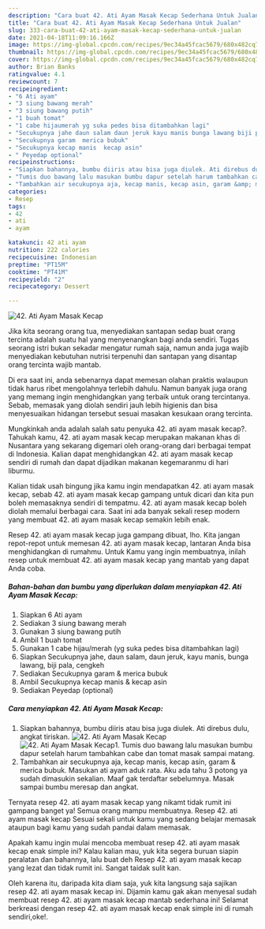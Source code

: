 ```yaml
---
description: "Cara buat 42. Ati Ayam Masak Kecap Sederhana Untuk Jualan"
title: "Cara buat 42. Ati Ayam Masak Kecap Sederhana Untuk Jualan"
slug: 333-cara-buat-42-ati-ayam-masak-kecap-sederhana-untuk-jualan
date: 2021-04-18T11:09:16.166Z
image: https://img-global.cpcdn.com/recipes/9ec34a45fcac5679/680x482cq70/42-ati-ayam-masak-kecap-foto-resep-utama.jpg
thumbnail: https://img-global.cpcdn.com/recipes/9ec34a45fcac5679/680x482cq70/42-ati-ayam-masak-kecap-foto-resep-utama.jpg
cover: https://img-global.cpcdn.com/recipes/9ec34a45fcac5679/680x482cq70/42-ati-ayam-masak-kecap-foto-resep-utama.jpg
author: Brian Banks
ratingvalue: 4.1
reviewcount: 7
recipeingredient:
- "6 Ati ayam"
- "3 siung bawang merah"
- "3 siung bawang putih"
- "1 buah tomat"
- "1 cabe hijaumerah yg suka pedes bisa ditambahkan lagi"
- "Secukupnya jahe daun salam daun jeruk kayu manis bunga lawang biji pala cengkeh"
- "Secukupnya garam  merica bubuk"
- "Secukupnya kecap manis  kecap asin"
- " Peyedap optional"
recipeinstructions:
- "Siapkan bahannya, bumbu diiris atau bisa juga diulek. Ati direbus dulu, angkat tiriskan."
- "Tumis duo bawang lalu masukan bumbu dapur setelah harum tambahkan cabe dan tomat masak sampai matang."
- "Tambahkan air secukupnya aja, kecap manis, kecap asin, garam &amp; merica bubuk. Masukan ati ayam aduk rata. Aku ada tahu 3 potong ya sudah dimasukin sekalian. Maaf gak terdaftar sebelumnya. Masak sampai bumbu meresap dan angkat."
categories:
- Resep
tags:
- 42
- ati
- ayam

katakunci: 42 ati ayam 
nutrition: 222 calories
recipecuisine: Indonesian
preptime: "PT15M"
cooktime: "PT41M"
recipeyield: "2"
recipecategory: Dessert

---
```



![42. Ati Ayam Masak Kecap](https://img-global.cpcdn.com/recipes/9ec34a45fcac5679/680x482cq70/42-ati-ayam-masak-kecap-foto-resep-utama.jpg)

Jika kita seorang orang tua, menyediakan santapan sedap buat orang tercinta adalah suatu hal yang menyenangkan bagi anda sendiri. Tugas seorang istri bukan sekadar mengatur rumah saja, namun anda juga wajib menyediakan kebutuhan nutrisi terpenuhi dan santapan yang disantap orang tercinta wajib mantab.

Di era  saat ini, anda sebenarnya dapat memesan olahan praktis walaupun tidak harus ribet mengolahnya terlebih dahulu. Namun banyak juga orang yang memang ingin menghidangkan yang terbaik untuk orang tercintanya. Sebab, memasak yang diolah sendiri jauh lebih higienis dan bisa menyesuaikan hidangan tersebut sesuai masakan kesukaan orang tercinta. 



Mungkinkah anda adalah salah satu penyuka 42. ati ayam masak kecap?. Tahukah kamu, 42. ati ayam masak kecap merupakan makanan khas di Nusantara yang sekarang digemari oleh orang-orang dari berbagai tempat di Indonesia. Kalian dapat menghidangkan 42. ati ayam masak kecap sendiri di rumah dan dapat dijadikan makanan kegemaranmu di hari liburmu.

Kalian tidak usah bingung jika kamu ingin mendapatkan 42. ati ayam masak kecap, sebab 42. ati ayam masak kecap gampang untuk dicari dan kita pun boleh memasaknya sendiri di tempatmu. 42. ati ayam masak kecap boleh diolah memalui berbagai cara. Saat ini ada banyak sekali resep modern yang membuat 42. ati ayam masak kecap semakin lebih enak.

Resep 42. ati ayam masak kecap juga gampang dibuat, lho. Kita jangan repot-repot untuk memesan 42. ati ayam masak kecap, lantaran Anda bisa menghidangkan di rumahmu. Untuk Kamu yang ingin membuatnya, inilah resep untuk membuat 42. ati ayam masak kecap yang mantab yang dapat Anda coba.

<!--inarticleads1-->

##### Bahan-bahan dan bumbu yang diperlukan dalam menyiapkan 42. Ati Ayam Masak Kecap:

1. Siapkan 6 Ati ayam
1. Sediakan 3 siung bawang merah
1. Gunakan 3 siung bawang putih
1. Ambil 1 buah tomat
1. Gunakan 1 cabe hijau/merah (yg suka pedes bisa ditambahkan lagi)
1. Siapkan Secukupnya jahe, daun salam, daun jeruk, kayu manis, bunga lawang, biji pala, cengkeh
1. Sediakan Secukupnya garam &amp; merica bubuk
1. Ambil Secukupnya kecap manis &amp; kecap asin
1. Sediakan  Peyedap (optional)




<!--inarticleads2-->

##### Cara menyiapkan 42. Ati Ayam Masak Kecap:

1. Siapkan bahannya, bumbu diiris atau bisa juga diulek. Ati direbus dulu, angkat tiriskan.
<img src="https://img-global.cpcdn.com/steps/7adf7ff1a70c820a/160x128cq70/42-ati-ayam-masak-kecap-langkah-memasak-1-foto.jpg" alt="42. Ati Ayam Masak Kecap"><img src="https://img-global.cpcdn.com/steps/5f42fd47cb845b19/160x128cq70/42-ati-ayam-masak-kecap-langkah-memasak-1-foto.jpg" alt="42. Ati Ayam Masak Kecap">1. Tumis duo bawang lalu masukan bumbu dapur setelah harum tambahkan cabe dan tomat masak sampai matang.
1. Tambahkan air secukupnya aja, kecap manis, kecap asin, garam &amp; merica bubuk. Masukan ati ayam aduk rata. Aku ada tahu 3 potong ya sudah dimasukin sekalian. Maaf gak terdaftar sebelumnya. Masak sampai bumbu meresap dan angkat.




Ternyata resep 42. ati ayam masak kecap yang nikamt tidak rumit ini gampang banget ya! Semua orang mampu membuatnya. Resep 42. ati ayam masak kecap Sesuai sekali untuk kamu yang sedang belajar memasak ataupun bagi kamu yang sudah pandai dalam memasak.

Apakah kamu ingin mulai mencoba membuat resep 42. ati ayam masak kecap enak simple ini? Kalau kalian mau, yuk kita segera buruan siapin peralatan dan bahannya, lalu buat deh Resep 42. ati ayam masak kecap yang lezat dan tidak rumit ini. Sangat taidak sulit kan. 

Oleh karena itu, daripada kita diam saja, yuk kita langsung saja sajikan resep 42. ati ayam masak kecap ini. Dijamin kamu gak akan menyesal sudah membuat resep 42. ati ayam masak kecap mantab sederhana ini! Selamat berkreasi dengan resep 42. ati ayam masak kecap enak simple ini di rumah sendiri,oke!.


